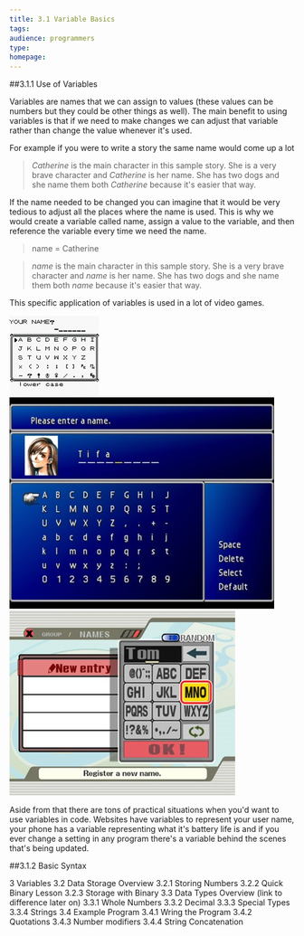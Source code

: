 ```yaml
---
title: 3.1 Variable Basics
tags:
audience: programmers
type:
homepage:
---
```


##3.1.1 Use of Variables

Variables are names that we can assign to values (these values can be numbers but they could be other things as well). The main benefit to using variables is that if we need to make changes we can adjust that variable rather than change the value whenever it's used.

For example if you were to write a story the same name would come up a lot

> *Catherine* is the main character in this sample story. She is a very brave character and *Catherine* is her name. She has two dogs and she name them both *Catherine* because it's easier that way.

If the name needed to be changed you can imagine that it would be very tedious to adjust all the places where the name is used. This is why we would create a variable called name, assign a value to the variable, and then reference the variable every time we need the name.

>name = Catherine

> *name* is the main character in this sample story. She is a very brave character and *name* is her name. She has two dogs and she name them both *name* because it's easier that way.

This specific application of variables is used in a lot of video games.

![](img/3a_pokemon.png)
![](img/3a_ff7.jpg)
![](img/3a_brawl.jpg)

Aside from that there are tons of practical situations when you'd want to use variables in code. Websites have variables to represent your user name, your phone has a variable representing what it's battery life is and if you ever change a setting in any program there's a variable behind the scenes that's being updated.

##3.1.2 Basic Syntax

3 Variables
	3.2 Data Storage
		Overview
		3.2.1 Storing Numbers
		3.2.2 Quick Binary Lesson
		3.2.3 Storage with Binary
	3.3 Data Types
		Overview (link to difference later on)
		3.3.1	Whole Numbers
		3.3.2	Decimal
		3.3.3	Special Types
		3.3.4	Strings
	3.4 Example Program
		3.4.1 	Wring the Program
		3.4.2	Quotations
		3.4.3 	Number modifiers
		3.4.4	String Concatenation
